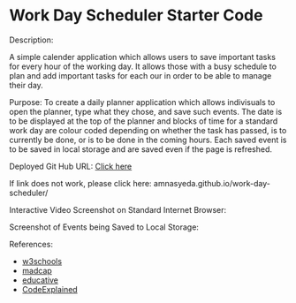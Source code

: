 # Work Day Scheduler Starter Code


Description:

A simple calender application which allows users to save important tasks for every hour of the working day. It allows those with a busy schedule to plan and add important tasks for each our in order to be able to manage their day. 

Purpose: To create a daily planner application which allows indivisuals to open the planner, type what they chose, and save such events. The date is to be displayed at the top of the planner and blocks of time for a standard work day are colour coded depending on whether the task has passed, is to currently be done, or is to be done in the coming hours. Each saved event is to be saved in local storage and are saved even if the page is refreshed. 

Deployed Git Hub URL: 
<a href="amnasyeda.github.io/work-day-scheduler/" target="_blank">Click here</a>

If link does not work, please click here: amnasyeda.github.io/work-day-scheduler/




Interactive Video Screenshot on Standard Internet Browser:











Screenshot of Events being Saved to Local Storage: 









References:
- [w3schools](https://www.w3schools.com/html/html_scripts.asp)
- [madcap](https://kb.madcapsoftware.com/Content/Misc/GEN1011Z_-_Loading_local_files_in_Google_Chrome.htm)
- [educative](https://www.educative.io/edpresso/how-to-create-a-countdown-timer-using-javascript)
- [CodeExplained](https://www.codeexplained.org/2018/10/create-multiple-choice-quiz-using-javascript.html)
 